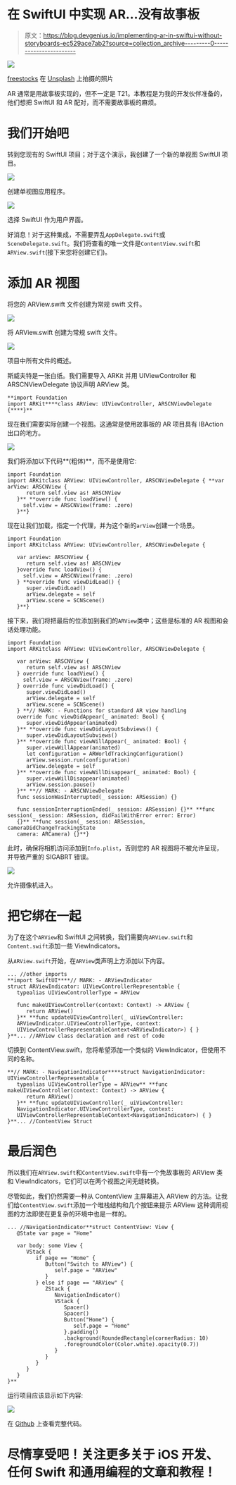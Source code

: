 # 在 SwiftUI 中实现 AR…没有故事板

> 原文：<https://blog.devgenius.io/implementing-ar-in-swiftui-without-storyboards-ec529ace7ab2?source=collection_archive---------0----------------------->

![](img/6efe07c428a773d4a08bfcf138dda998.png)

[freestocks](https://unsplash.com/@freestocks?utm_source=medium&utm_medium=referral) 在 [Unsplash](https://unsplash.com?utm_source=medium&utm_medium=referral) 上拍摄的照片

AR 通常是用故事板实现的，但不一定是 T21。本教程是为我的开发伙伴准备的，他们想把 SwiftUI 和 AR 配对，而不需要故事板的麻烦。

# 我们开始吧

转到您现有的 SwiftUI 项目；对于这个演示，我创建了一个新的单视图 SwiftUI 项目。

![](img/0f8facd34ba89bbffa64fc4ccc095be5.png)

创建单视图应用程序。

![](img/89bdb9c76da6999118ff30ea55327e83.png)

选择 SwiftUI 作为用户界面。

好消息！对于这种集成，不需要弄乱`AppDelegate.swift`或`SceneDelegate.swift`。我们将查看的唯一文件是`ContentView.swift`和`ARView.swift`(接下来您将创建它们)。

# 添加 AR 视图

将您的 ARView.swift 文件创建为常规 swift 文件。

![](img/8d4fa3bf5787e349e0dd0409a5bd473e.png)

将 ARView.swift 创建为常规 swift 文件。

![](img/95129bbe5eee3fa0e4ff712a35cf3864.png)

项目中所有文件的概述。

斯威夫特是一张白纸。我们需要导入 ARKit 并用 UIViewController 和 ARSCNViewDelegate 协议声明 ARView 类。

```
**import Foundation
import ARKit****class ARView: UIViewController, ARSCNViewDelegate {****}**
```

现在我们需要实际创建一个视图。这通常是使用故事板的 AR 项目具有 IBAction 出口的地方。

![](img/cdfae4ae566e6c1d4167fb283f4373e2.png)

我们将添加以下代码**(粗体)**，而不是使用它:

```
import Foundation
import ARKitclass ARView: UIViewController, ARSCNViewDelegate { **var arView: ARSCNView {
      return self.view as! ARSCNView
   }** **override func loadView() {
     self.view = ARSCNView(frame: .zero)
   }**}
```

现在让我们加载，指定一个代理，并为这个新的`arView`创建一个场景。

```
import Foundation
import ARKitclass ARView: UIViewController, ARSCNViewDelegate {

   var arView: ARSCNView {
      return self.view as! ARSCNView
   }override func loadView() {
     self.view = ARSCNView(frame: .zero)
   } **override func viewDidLoad() {
      super.viewDidLoad()
      arView.delegate = self
      arView.scene = SCNScene()
   }**}
```

接下来，我们将把最后的位添加到我们的`ARView`类中；这些是标准的 AR 视图和会话处理功能。

```
import Foundation
import ARKitclass ARView: UIViewController, ARSCNViewDelegate {

   var arView: ARSCNView {
      return self.view as! ARSCNView
   } override func loadView() {
     self.view = ARSCNView(frame: .zero)
   } override func viewDidLoad() {
      super.viewDidLoad()
      arView.delegate = self
      arView.scene = SCNScene()
   } **// MARK: - Functions for standard AR view handling
   override func viewDidAppear(_ animated: Bool) {
      super.viewDidAppear(animated)
   }** **override func viewDidLayoutSubviews() {
      super.viewDidLayoutSubviews()
   }** **override func viewWillAppear(_ animated: Bool) {
      super.viewWillAppear(animated)
      let configuration = ARWorldTrackingConfiguration()
      arView.session.run(configuration)
      arView.delegate = self
   }** **override func viewWillDisappear(_ animated: Bool) {
      super.viewWillDisappear(animated)
      arView.session.pause()
   }** **// MARK: - ARSCNViewDelegate
   func sessionWasInterrupted(_ session: ARSession) {}

   func sessionInterruptionEnded(_ session: ARSession) {}** **func session(_ session: ARSession, didFailWithError error: Error)    
   {}** **func session(_ session: ARSession, cameraDidChangeTrackingState       
   camera: ARCamera) {}**}
```

此时，确保将相机访问添加到`Info.plist`，否则您的 AR 视图将不被允许呈现，并导致严重的 SIGABRT 错误。

![](img/73d0bb5ab74ec1eae23df3d87e8415b2.png)

允许摄像机进入。

# 把它绑在一起

为了在这个`ARView`和 SwiftUI 之间转换，我们需要向`ARView.swift`和`Content.swift`添加一些 ViewIndicators。

从`ARView.swift`开始，在`ARView`类声明上方添加以下内容。

```
... //other imports
**import SwiftUI****// MARK: - ARViewIndicator
struct ARViewIndicator: UIViewControllerRepresentable {
   typealias UIViewControllerType = ARView

   func makeUIViewController(context: Context) -> ARView {
      return ARView()
   }** **func updateUIViewController(_ uiViewController:    
   ARViewIndicator.UIViewControllerType, context:
   UIViewControllerRepresentableContext<ARViewIndicator>) { }
}**... //ARView class declaration and rest of code
```

切换到 ContentView.swift，您将希望添加一个类似的 ViewIndicator，但使用不同的名称。

```
**// MARK: - NavigationIndicator****struct NavigationIndicator: UIViewControllerRepresentable {
   typealias UIViewControllerType = ARView** **func makeUIViewController(context: Context) -> ARView {
      return ARView()
   }** **func updateUIViewController(_ uiViewController: 
   NavigationIndicator.UIViewControllerType, context:
   UIViewControllerRepresentableContext<NavigationIndicator>) { }
}**... //ContentView Struct
```

# 最后润色

所以我们在`ARView.swift`和`ContentView.swift`中有一个免故事板的 ARView 类和 ViewIndicators，它们可以在两个视图之间无缝转换。

尽管如此，我们仍然需要一种从 ContentView 主屏幕进入 ARView 的方法。让我们给`ContentView.swift`添加一个堆栈结构和几个按钮来提示 ARView 这种调用视图的方法即使在更复杂的环境中也是一样的。

```
... //NavigationIndicator**struct ContentView: View {
   @State var page = "Home"

   var body: some View {
      VStack {
         if page == "Home" {
            Button("Switch to ARView") {
               self.page = "ARView"
            }
         } else if page == "ARView" {
            ZStack {
               NavigationIndicator()
               VStack {
                  Spacer()
                  Spacer()
                  Button("Home") {
                     self.page = "Home"
                  }.padding()
                  .background(RoundedRectangle(cornerRadius: 10)
                  .foregroundColor(Color.white).opacity(0.7))
               }
            }
         }
      }
   }
}**
```

运行项目应该显示如下内容:

![](img/1dc3f5bd1224a832b042d374c723c69e.png)

在 [Github](https://github.com/mgipson/AR-SwiftUI) 上查看完整代码。

# 尽情享受吧！关注更多关于 iOS 开发、任何 Swift 和通用编程的文章和教程！